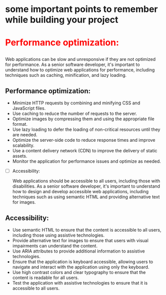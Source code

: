 # some important points to remember while building your project

# <p style="color:red;"> Performance optimization: </p> 
      
  Web applications can be slow and unresponsive if they are not optimized for performance. As a senior software developer, it's important to understand how to optimize web applications for performance, including techniques such as caching, minification, and lazy loading.
  
##  Performance optimization:
 -   Minimize HTTP requests by combining and minifying CSS and JavaScript files.
 -  Use caching to reduce the number of requests to the server.
 -   Optimize images by compressing them and using the appropriate file format.
 -   Use lazy loading to defer the loading of non-critical resources until they are needed.
 -   Optimize the server-side code to reduce response times and improve scalability.
 -   Use a content delivery network (CDN) to improve the delivery of static assets.
 -   Monitor the application for performance issues and optimize as needed.

- [ ] Accessibility: 
     
   Web applications should be accessible to all users, including those with disabilities. As a senior software developer, it's important to understand how to design and develop accessible web applications, including techniques such as using semantic HTML and providing alternative text for images.

## Accessibility:
  -  Use semantic HTML to ensure that the content is accessible to all users, including those using assistive technologies.
  -  Provide alternative text for images to ensure that users with visual impairments can understand the content.
  -  Use ARIA attributes to provide additional information to assistive technologies.
  -  Ensure that the application is keyboard accessible, allowing users to navigate and interact with the application using only the keyboard.
  -  Use high contrast colors and clear typography to ensure that the content is readable for all users.
  -  Test the application with assistive technologies to ensure that it is accessible to all users.
